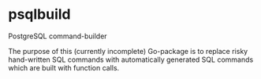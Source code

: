 # psqlbuild
PostgreSQL command-builder

The purpose of this (currently incomplete) Go-package is to replace risky hand-written SQL commands with automatically generated SQL commands which are built with function calls.
